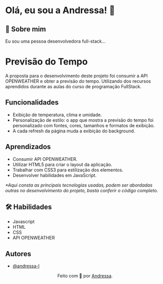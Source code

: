 
# Olá, eu sou a Andressa! 👋
## 🚀 Sobre mim
Eu sou uma pessoa desenvolvedora full-stack...

# Previsão do Tempo

A proposta para o desenvolvimento deste projeto foi consumir a API OPENWEATHER e obter a previsão do tempo. Utilizando dos recursos aprendidos durante as aulas do curso de programação FullStack.

## Funcionalidades

- Exibição de temperatura, clima e umidade.
- Personalização de estilo: o app que mostra a previsão do tempo foi personalizado com fontes, cores, tamanhos e formatos de exibição.
- A cada refresh da página muda a exibição do background.

## Aprendizados

- Consumir API OPENWEATHER. 
- Utilizar HTML5 para criar o layout da aplicação.
- Trabalhar com CSS3 para estilização dos elementos.
- Desenvolver habilidades em JavaScript.

<em>*Aqui consta as principais tecnologias usadas, podem ser abordadas outras no desenvolvimento do projeto, basta conferir o código completo. </em>


## 🛠 Habilidades
- Javascript
- HTML 
- CSS
- API OPENWEATHER 

## Autores

- [@andressa-l](https://www.github.com/andressa-l)


<div align="center">Feito com 💜 por <a href="https://github.com/andressa-l">Andressa</a>.</div>
<br />
